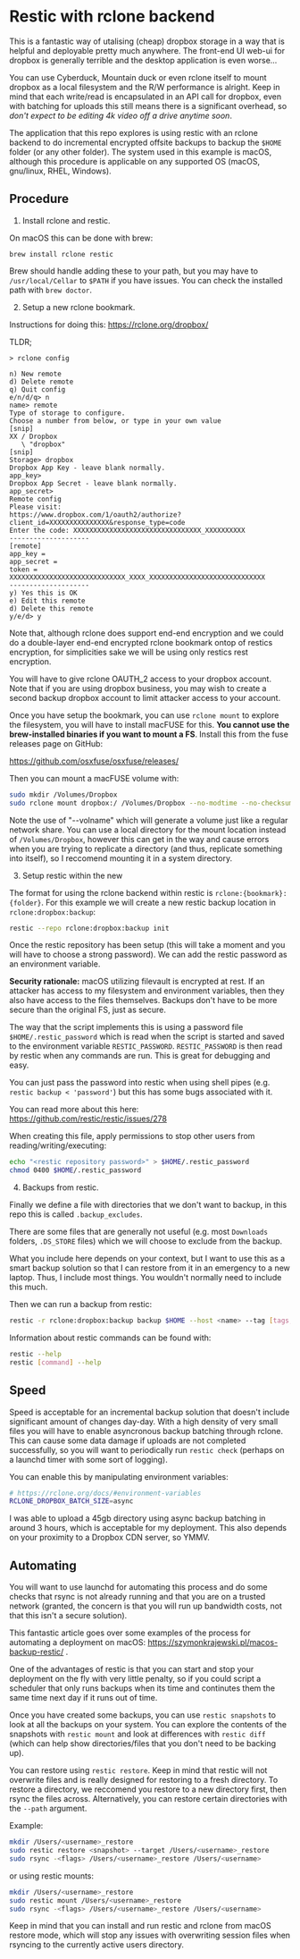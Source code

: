 # Restic with rclone backend

This is a fantastic way of utalising (cheap) dropbox storage in a way that is helpful and deployable pretty much anywhere. The front-end UI web-ui for dropbox is generally terrible and the desktop application is even worse...

You can use Cyberduck, Mountain duck or even rclone itself to mount dropbox as a local filesystem and the R/W performance is alright. Keep in mind that each write/read is encapsulated in an API call for dropbox, even with batching for uploads this still means there is a significant overhead, so *don't expect to be editing 4k video off a drive anytime soon*.

The application that this repo explores is using restic with an rclone backend to do incremental encrypted offsite backups to backup the `$HOME` folder (or any other folder). The system used in this example is macOS, although this procedure is applicable on any supported OS (macOS, gnu/linux, RHEL, Windows).

## Procedure

1. Install rclone and restic. 

On macOS this can be done with brew:

```
brew install rclone restic
```

Brew should handle adding these to your path, but you may have to `/usr/local/Cellar` to `$PATH` if you have issues. You can check the installed path with `brew doctor`.

2. Setup a new rclone bookmark.

Instructions for doing this: https://rclone.org/dropbox/

TLDR;

```
> rclone config
```

```
n) New remote
d) Delete remote
q) Quit config
e/n/d/q> n
name> remote
Type of storage to configure.
Choose a number from below, or type in your own value
[snip]
XX / Dropbox
   \ "dropbox"
[snip]
Storage> dropbox
Dropbox App Key - leave blank normally.
app_key>
Dropbox App Secret - leave blank normally.
app_secret>
Remote config
Please visit:
https://www.dropbox.com/1/oauth2/authorize?client_id=XXXXXXXXXXXXXXX&response_type=code
Enter the code: XXXXXXXXXXXXXXXXXXXXXXXXXXXXXXXX_XXXXXXXXXX
--------------------
[remote]
app_key =
app_secret =
token = XXXXXXXXXXXXXXXXXXXXXXXXXXXXX_XXXX_XXXXXXXXXXXXXXXXXXXXXXXXXXXXX
--------------------
y) Yes this is OK
e) Edit this remote
d) Delete this remote
y/e/d> y
```

Note that, although rclone does support end-end encryption and we could do a double-layer end-end encrypted rclone bookmark ontop of restics encryption, for simplicities sake we will be using only restics rest encryption.

You will have to give rclone OAUTH_2 access to your dropbox account. Note that if you are using dropbox business, you may wish to create a second backup dropbox account to limit attacker access to your account.

Once you have setup the bookmark, you can use `rclone mount` to explore the filesystem, you will have to install macFUSE for this. **You cannot use the brew-installed binaries if you want to mount a FS**. Install this from the fuse releases page on GitHub:

https://github.com/osxfuse/osxfuse/releases/

Then you can mount a macFUSE volume with:

```bash
sudo mkdir /Volumes/Dropbox
sudo rclone mount dropbox:/ /Volumes/Dropbox --no-modtime --no-checksum --volname Dropbox --async-read 
```

Note the use of "--volname" which will generate a volume just like a regular network share. You can use a local directory for the mount location instead of `/Volumes/Dropbox`, however this can get in the way and cause errors when you are trying to replicate a directory (and thus, replicate something into itself), so I reccomend mounting it in a system directory.

3. Setup restic within the new 

The format for using the rclone backend within restic is `rclone:{bookmark}:{folder}`. For this example we will create a new restic backup location in `rclone:dropbox:backup`:

```bash
restic --repo rclone:dropbox:backup init
```

Once the restic repository has been setup (this will take a moment and you will have to choose a strong password). We can add the restic password as an environment variable.

**Security rationale:** macOS utilizing filevault is encrypted at rest. If an attacker has access to my filesystem and environment variables, then they also have access to the files themselves. Backups don't have to be more secure than the original FS, just as secure.

The way that the script implements this is using a password file `$HOME/.restic_password` which is read when the script is started and saved to the environment variable `RESTIC_PASSWORD`. `RESTIC_PASSWORD` is then read by restic when any commands are run. This is great for debugging and easy. 

You can just pass the password into restic when using shell pipes (e.g. `restic backup < 'password'`) but this has some bugs associated with it.

You can read more about this here: https://github.com/restic/restic/issues/278

When creating this file, apply permissions to stop other users from reading/writing/executing:

```bash 
echo "<restic repository password>" > $HOME/.restic_password
chmod 0400 $HOME/.restic_password
```

4. Backups from restic.

Finally we define a file with directories that we don't want to backup, in this repo this is called `.backup_excludes`.

There are some files that are generally not useful (e.g. most `Downloads` folders, `.DS_STORE` files) which we will choose to exclude from the backup.

What you include here depends on your context, but I want to use this as a smart backup solution so that I can restore from it in an emergency to a new laptop. Thus, I include most things. You wouldn't normally need to include this much.

Then we can run a backup from restic:

```bash
restic -r rclone:dropbox:backup backup $HOME --host <name> --tag [tags,...] --one-file-system --exclude-file=.backup_excludes --exclude-caches
```

Information about restic commands can be found with:

```bash
restic --help
restic [command] --help
```

## Speed

Speed is acceptable for an incremental backup solution that doesn't include significant amount of changes day-day. With a high density of very small files you will have to enable asyncronous backup batching through rclone. This can cause some data damage if uploads are not completed successfully, so you will want to periodically run `restic check` (perhaps on a launchd timer with some sort of logging).

You can enable this by manipulating environment variables:

```bash
# https://rclone.org/docs/#environment-variables
RCLONE_DROPBOX_BATCH_SIZE=async
```

I was able to upload a 45gb directory using async backup batching in around 3 hours, which is acceptable for my deployment. This also depends on your proximity to a Dropbox CDN server, so YMMV.

## Automating

You will want to use launchd for automating this process and do some checks that rsync is not already running and that you are on a trusted network (granted, the concern is that you will run up bandwidth costs, not that this isn't a secure solution).

This fantastic article goes over some examples of the process for automating a deployment on macOS: https://szymonkrajewski.pl/macos-backup-restic/ .

One of the advantages of restic is that you can start and stop your deployment on the fly with very little penalty, so if you could script a scheduler that only runs backups when its time and continutes them the same time next day if it runs out of time.

Once you have created some backups, you can use `restic snapshots` to look at all the backups on your system. You can explore the contents of the snapshots with `restic mount` and look at differences with `restic diff` (which can help show directories/files that you don't need to be backing up).

You can restore using `restic restore`. Keep in mind that restic will not overwrite files and is really designed for restoring to a fresh directory. To restore a directory, we reccomend you restore to a new directory first, then rsync the files across. Alternatively, you can restore certain directories with the `--path` argument.

Example:
```bash
mkdir /Users/<username>_restore
sudo restic restore <snapshot> --target /Users/<username>_restore
sudo rsync -<flags> /Users/<username>_restore /Users/<username>
```

or using restic mounts:
```bash
mkdir /Users/<username>_restore
sudo restic mount /Users/<username>_restore
sudo rsync -<flags> /Users/<username>_restore /Users/<username>
```

Keep in mind that you can install and run restic and rclone from macOS restore mode, which will stop any issues with overwriting session files when rsyncing to the currently active users directory.
